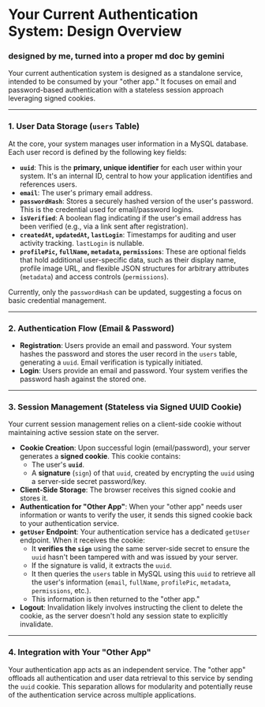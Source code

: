 # Your Current Authentication System: Design Overview
### designed by me, turned into a proper md doc by gemini

Your current authentication system is designed as a standalone service, intended to be consumed by your "other app." It focuses on email and password-based authentication with a stateless session approach leveraging signed cookies.

---

### 1. User Data Storage (`users` Table)

At the core, your system manages user information in a MySQL database. Each user record is defined by the following key fields:

* **`uuid`**: This is the **primary, unique identifier** for each user within your system. It's an internal ID, central to how your application identifies and references users.
* **`email`**: The user's primary email address.
* **`passwordHash`**: Stores a securely hashed version of the user's password. This is the credential used for email/password logins.
* **`isVerified`**: A boolean flag indicating if the user's email address has been verified (e.g., via a link sent after registration).
* **`createdAt`, `updatedAt`, `lastLogin`**: Timestamps for auditing and user activity tracking. `lastLogin` is nullable.
* **`profilePic`, `fullName`, `metadata`, `permissions`**: These are optional fields that hold additional user-specific data, such as their display name, profile image URL, and flexible JSON structures for arbitrary attributes (`metadata`) and access controls (`permissions`).

Currently, only the `passwordHash` can be updated, suggesting a focus on basic credential management.

---

### 2. Authentication Flow (Email & Password)

* **Registration**: Users provide an email and password. Your system hashes the password and stores the user record in the `users` table, generating a `uuid`. Email verification is typically initiated.
* **Login**: Users provide an email and password. Your system verifies the password hash against the stored one.

---

### 3. Session Management (Stateless via Signed UUID Cookie)

Your current session management relies on a client-side cookie without maintaining active session state on the server.

* **Cookie Creation**: Upon successful login (email/password), your server generates a **signed cookie**. This cookie contains:
    * The user's **`uuid`**.
    * A **signature** (`sign`) of that `uuid`, created by encrypting the `uuid` using a server-side secret password/key.
* **Client-Side Storage**: The browser receives this signed cookie and stores it.
* **Authentication for "Other App"**: When your "other app" needs user information or wants to verify the user, it sends this signed cookie back to your authentication service.
* **`getUser` Endpoint**: Your authentication service has a dedicated `getUser` endpoint. When it receives the cookie:
    * It **verifies the `sign`** using the same server-side secret to ensure the `uuid` hasn't been tampered with and was issued by your server.
    * If the signature is valid, it extracts the `uuid`.
    * It then queries the `users` table in MySQL using this `uuid` to retrieve all the user's information (`email`, `fullName`, `profilePic`, `metadata`, `permissions`, etc.).
    * This information is then returned to the "other app."
* **Logout**: Invalidation likely involves instructing the client to delete the cookie, as the server doesn't hold any session state to explicitly invalidate.

---

### 4. Integration with Your "Other App"

Your authentication app acts as an independent service. The "other app" offloads all authentication and user data retrieval to this service by sending the `uuid` cookie. This separation allows for modularity and potentially reuse of the authentication service across multiple applications.